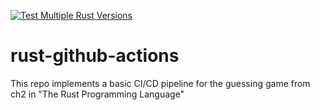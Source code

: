[![Test Multiple Rust Versions](https://github.com/sebastian2296/rust-github-actions/actions/workflows/main.yml/badge.svg)](https://github.com/sebastian2296/rust-github-actions/actions/workflows/main.yml)

# rust-github-actions
This repo implements a basic CI/CD pipeline for the guessing game from ch2 in "The Rust Programming Language"
